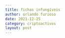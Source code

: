 ```yaml
---
title: fichas infungíveis
author: orlando furioso
date: 2021-12-25
category: criptoactivos
layout: post
---
```




[1]: https://pages.github.com
